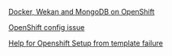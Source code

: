 [Docker, Wekan and MongoDB on OpenShift](https://github.com/wekan/wekan/tree/devel/openshift)

[OpenShift config issue](https://github.com/wekan/wekan/issues/1778)

[Help for Openshift Setup from template failure](https://github.com/wekan/wekan/issues/1923)

